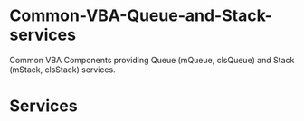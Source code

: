 # Common-VBA-Queue-and-Stack-services
Common VBA Components providing Queue (mQueue, clsQueue) and Stack (mStack, clsStack) services.
# Services

